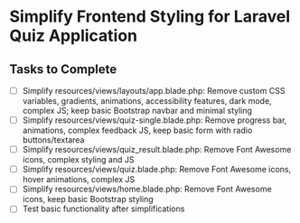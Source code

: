 # Simplify Frontend Styling for Laravel Quiz Application

## Tasks to Complete

- [ ] Simplify resources/views/layouts/app.blade.php: Remove custom CSS variables, gradients, animations, accessibility features, dark mode, complex JS; keep basic Bootstrap navbar and minimal styling
- [ ] Simplify resources/views/quiz-single.blade.php: Remove progress bar, animations, complex feedback JS, keep basic form with radio buttons/textarea
- [ ] Simplify resources/views/quiz_result.blade.php: Remove Font Awesome icons, complex styling and JS
- [ ] Simplify resources/views/quiz.blade.php: Remove Font Awesome icons, hover animations, complex JS
- [ ] Simplify resources/views/home.blade.php: Remove Font Awesome icons, keep basic Bootstrap styling
- [ ] Test basic functionality after simplifications
